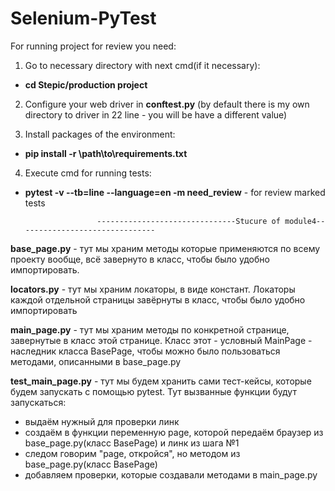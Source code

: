 # Selenium-PyTest

For running project for review you need:

1) Go to necessary directory with next cmd(if it necessary):
- **cd Stepic/production project**

2) Сonfigure your web driver in **conftest.py** (by default there is my own directory to driver in 22 line - you will be have a different value)


3) Install packages of the environment:
- **pip install -r \path\to\requirements.txt**

4) Execute cmd for running tests:
- **pytest -v --tb=line --language=en -m need_review** -  for review marked tests
  
                      -------------------------------Stucure of module4-------------------------------
**base_page.py** - тут мы храним методы которые применяются по всему проекту вообще, всё завернуто в класс, чтобы было удобно импортировать.

**locators.py** - тут мы храним локаторы, в виде констант. Локаторы каждой отдельной страницы завёрнуты в класс, чтобы было удобно импортировать

**main_page.py** - тут мы храним методы по конкретной странице, завернутые в класс этой странице. Класс этот - условный MainPage - наследник класса BasePage, чтобы можно было пользоваться методами, описанными в base_page.py

**test_main_page.py** - тут мы будем хранить сами тест-кейсы, которые будем запускать с помощью pytest. Тут вызванные функции будут запускаться:
- выдаём нужный для проверки линк
- создаём в функции переменную page, которой передаём браузер из base_page.py(класс BasePage) и линк из шага №1
- следом говорим "page, откройся", но методом из base_page.py(класс BasePage)
- добавляем проверки, которые создавали методами в main_page.py
